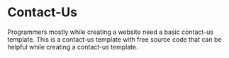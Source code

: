 # Contact-Us
Programmers mostly while creating a website need a basic contact-us template. This is a contact-us template with free source code that can be helpful while creating a contact-us template.
